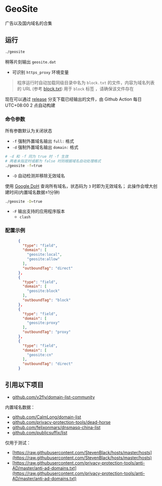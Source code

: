 # GeoSite

广告以及国内域名的合集

## 运行

```bash
./geosite
```

稍等片刻输出 `geosite.dat`

* 可识别 `https_proxy` 环境变量

> 程序运行时自动加载同级目录中名为 `block.txt` 的文件，内容为域名列表的 URL (参考 [block.txt](block.txt)) 用于 `block` 标签
> ，请确保该文件存在

现在可以通过 [release](https://github.com/CalmLong/geosite/tree/release) 分支下载已经输出的文件，由 Github Action 每日 UTC+08:00 2 点自动构建

### 命令参数

所有参数默认为关闭状态

* `-f` 强制外置域名输出 `full:` 格式
* `-d` 强制外置域名输出 `domain:` 格式

```bash
# -d 和 -f 同为 true 时 -f 生效
# 两者未指定时或都为 false 时则根据域名自动处理格式
./geosite -f=true
```

* `-D` 自动检测并移除无效域名

使用 [Google DoH](https://dns.google) 查询所有域名，状态码为 `3` 时即为无效域名；
此操作会增大创建时间(内置域名数据≤1分钟)

```bash
./geosite -D=true
```
* `-F` 输出支持的应用程序版本
    * `clash`

### 配置示例

```json
      {
        "type": "field",
        "domain": [
          "geosite:local",
          "geosite:allow"
        ],
        "outboundTag": "direct"
      },
      {
        "type": "field",
        "domain": [
          "geosite:block"
        ],
        "outboundTag": "block"
      },
      {
        "type": "field",
        "domain": [
          "geosite:proxy"
        ],
        "outboundTag": "proxy"
      },  
      {
        "type": "field",
        "domain": [
          "geosite:cn"
        ],
        "outboundTag": "direct"
      }
```

## 引用以下项目

* [github.com/v2fly/domain-list-community](https://github.com/v2fly/domain-list-community)

内置域名数据：

* [github.com/CalmLong/domain-list](https://github.com/CalmLong/domain-list)
* [github.com/privacy-protection-tools/dead-horse](https://github.com/privacy-protection-tools/dead-horse)
* [github.com/felixonmars/dnsmasq-china-list](https://github.com/felixonmars/dnsmasq-china-list)
* [github.com/publicsuffix/list](https://github.com/publicsuffix/list)

仅用于测试：

* [https://raw.githubusercontent.com/StevenBlack/hosts/master/hosts](https://raw.githubusercontent.com/StevenBlack/hosts/master/hosts)
* [https://raw.githubusercontent.com/privacy-protection-tools/anti-AD/master/anti-ad-domains.txt](https://raw.githubusercontent.com/privacy-protection-tools/anti-AD/master/anti-ad-domains.txt)




